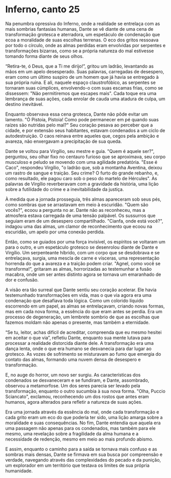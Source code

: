 # Inferno, canto 25

Na penumbra opressiva do Inferno, onde a realidade se entrelaça com as mais sombrias fantasias humanas, Dante se vê diante de uma cena de transformação grotesca e aterradora, um espetáculo de condenação que ecoa a moralidade de suas escolhas terrenas. O eco dos gritos ressoava por todo o círculo, onde as almas perdidas eram envolvidas por serpentes e transformações bizarras, como se a própria natureza do mal estivesse tomando forma diante de seus olhos.

“Retira-te, ó Deus, que a Ti me dirijo!”, gritou um ladrão, levantando as mãos em um apelo desesperado. Suas palavras, carregadas de desespero, eram como um último suspiro de um homem que já havia se entregado à sua própria ruína. E ali, naquele espaço claustrofóbico, as serpentes se tornaram suas cúmplices, envolvendo-o com suas escamas frias, como se dissessem: "Não permitiremos que escapes mais". Cada toque era uma lembrança de suas ações, cada enrolar de cauda uma atadura de culpa, um destino inevitável.

Enquanto observava essa cena grotesca, Dante não pôde evitar um lamento. "Ó Pistoia, Pistoia! Como pode permanecer em pé quando suas raízes são nutridas pelo mal?" Seu coração pesava ao perceber que a cidade, e por extensão seus habitantes, estavam condenados a um ciclo de autodestruição. O caos reinava entre aqueles que, cegos pela ambição e avareza, não enxergavam a precipitação de sua queda.

Dante se voltou para Virgílio, seu mestre e guia. "Quem é aquele ser?", perguntou, seu olhar fixo no centauro furioso que se aproximava, seu corpo musculoso e peludo se movendo com uma agilidade predatória. "Esse é Caco", respondeu Virgílio, "o ladrão que, sob a montanha Aventina, deixou um rastro de sangue e traição. Seu crime? O furto do grande rebanho, e, como resultado, ele pagou caro sob o peso do martelo de Hércules". As palavras de Virgílio reverberavam com a gravidade da história, uma lição sobre a futilidade do crime e a inevitabilidade da justiça.

À medida que a jornada prosseguia, três almas apareceram sob seus pés, como sombras que se arrastavam em meio à escuridão. "Quem são vocês?", ecoou a pergunta no ar. Dante não as reconheceu, mas a atmosfera estava carregada de uma tensão palpável. Os sussurros que seguiam eram de um desespero compartilhado. "Cianfa, onde está você?", indagou uma das almas, um clamor de reconhecimento que ecoou na escuridão, um apelo por uma conexão perdida.

Então, como se guiados por uma força invisível, os espíritos se voltaram um para o outro, e um espetáculo grotesco se desenrolou diante de Dante e Virgílio. Um serpenteante híbrido, com um corpo que se desdobrava e se entrelaçava, surgia, uma mescla de carne e vísceras, uma representação horrenda do que a avareza e a traição podem criar. "Agnel, como você se transforma!", gritaram as almas, horrorizadas ao testemunhar a fusão macabra, onde um ser antes distinto agora se tornava um emaranhado de dor e confusão.

A visão era tão surreal que Dante sentiu seu coração acelerar. Ele havia testemunhado transformações em vida, mas o que via agora era uma condenação que desafiava toda lógica. Como um colorido líquido escorrendo em um papel, as almas se entrelaçavam, criando novas formas, mas em cada nova forma, a essência do que eram antes se perdia. Era um processo de degeneração, um lembrete sombrio de que as escolhas que fazemos moldam não apenas o presente, mas também a eternidade.

“Se tu, leitor, achas difícil de acreditar, compreenda que eu mesmo hesitei em aceitar o que via”, refletiu Dante, enquanto sua mente lutava para processar a realidade distorcida diante dele. A transformação era uma dança lenta, onde o que era humano se desvanecia para dar lugar ao grotesco. As vozes de sofrimento se misturavam ao fumo que emergia do contato das almas, formando uma nuvem densa de desespero e transformação.

E, no auge do horror, um novo ser surgiu. As características dos condenados se desvaneceram e se fundiram, e Dante, assombrado, observou a metamorfose. Um dos seres parecia ser levado pela transformação, enquanto o outro sucumbia à sua nova forma. "Olha, Puccio Sciancato", exclamou, reconhecendo um dos rostos que antes eram humanos, agora alterados para refletir a natureza de suas ações.

Era uma jornada através da essência do mal, onde cada transformação e cada grito eram um eco do que poderia ter sido, uma lição amarga sobre a moralidade e suas consequências. No fim, Dante entendia que aquela era uma passagem não apenas para os condenados, mas também para ele mesmo, uma revelação sobre a fragilidade da alma humana e a necessidade de redenção, mesmo em meio ao mais profundo abismo.

E assim, enquanto o caminho para a saída se tornava mais confuso e as sombras mais densas, Dante se firmava em sua busca por compreensão e verdade, navegando através das complexidades do pecado e da punição, um explorador em um território que testava os limites de sua própria humanidade.